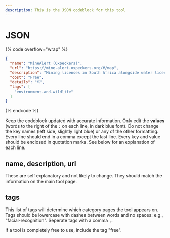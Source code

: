 ```yaml
---
description: This is the JSON codeblock for this tool
---
```


# JSON

{% code overflow="wrap" %}
```json
{
  "name": "MineAlert (Oxpeckers)",
  "url": "https://mine-alert.oxpeckers.org/#/map",
  "description": "Mining licenses in South Africa alongside water licenses and the threats to groundwater, mapped",
  "cost": "Free",
  "details": "⛏️",
  "tags": [
    "environment-and-wildlife"
  ]
}
```
{% endcode %}

Keep the codeblock updated with accurate information. Only edit the **values** (words to the right of the `:` on each line, in dark blue font). Do not change the key names (left side, slightly light blue) or any of the other formatting. Every line should end in a comma except the last line. Every key and value should be enclosed in quotation marks. See below for an explanation of each line.&#x20;

## name, description, url

These are self explanatory and not likely to change. They should match the information on the main tool page.

## tags

This list of tags will determine which category pages the tool appears on. Tags should be lowercase with dashes between words and no spaces: e.g., "facial-recognition". Seperate tags with a comma `,`.

If a tool is completely free to use, include the tag "free".

